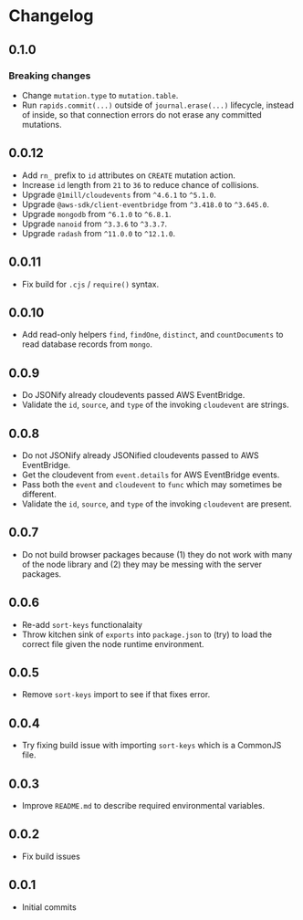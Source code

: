 # Changelog

## 0.1.0

### Breaking changes

* Change `mutation.type` to `mutation.table`.
* Run `rapids.commit(...)` outside of `journal.erase(...)` lifecycle, instead of inside, so that connection errors do not erase any committed mutations.

## 0.0.12

* Add `rn_` prefix to `id` attributes on `CREATE` mutation action.
* Increase `id` length from `21` to `36` to reduce chance of collisions.
* Upgrade `@1mill/cloudevents` from `^4.6.1` to `^5.1.0`.
* Upgrade `@aws-sdk/client-eventbridge` from `^3.418.0` to `^3.645.0`.
* Upgrade `mongodb` from `^6.1.0` to `^6.8.1`.
* Upgrade `nanoid` from `^3.3.6` to `^3.3.7`.
* Upgrade `radash` from `^11.0.0` to `^12.1.0`.

## 0.0.11

* Fix build for `.cjs` / `require()` syntax.

## 0.0.10

* Add read-only helpers `find`, `findOne`, `distinct`, and `countDocuments` to read database records from `mongo`.

## 0.0.9

* Do JSONify already cloudevents passed AWS EventBridge.
* Validate the `id`, `source`, and `type` of the invoking `cloudevent` are strings.

## 0.0.8

* Do not JSONify already JSONified cloudevents passed to AWS EventBridge.
* Get the cloudevent from `event.details` for AWS EventBridge events.
* Pass both the `event` and `cloudevent` to `func` which may sometimes be different.
* Validate the `id`, `source`, and `type` of the invoking `cloudevent` are present.

## 0.0.7

* Do not build browser packages because (1) they do not work with many of the node library and (2) they may be messing with the server packages.

## 0.0.6

* Re-add `sort-keys` functionalaity
* Throw kitchen sink of `exports` into `package.json` to (try) to load the correct file given the node runtime environment.

## 0.0.5

* Remove `sort-keys` import to see if that fixes error.

## 0.0.4

* Try fixing build issue with  importing `sort-keys` which is a CommonJS file.

## 0.0.3

* Improve `README.md` to describe required environmental variables.

## 0.0.2

* Fix build issues

## 0.0.1

* Initial commits
